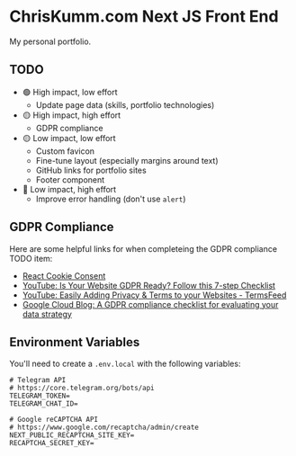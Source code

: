 # ChrisKumm.com Next JS Front End

My personal portfolio.

## TODO

- 🟢 High impact, low effort
  - Update page data (skills, portfolio technologies)
- 🟡 High impact, high effort
  - GDPR compliance
- 🟡 Low impact, low effort
  - Custom favicon
  - Fine-tune layout (especially margins around text)
  - GitHub links for portfolio sites
  - Footer component
- 🔴 Low impact, high effort
  - Improve error handling (don't use `alert`)

## GDPR Compliance

Here are some helpful links for when completeing the GDPR compliance TODO item:

- [React Cookie Consent](https://www.npmjs.com/package/react-cookie-consent)
- [YouTube: Is Your Website GDPR Ready? Follow this 7-step Checklist](https://www.youtube.com/watch?v=OrLJ1rj8ZTY)
- [YouTube: Easily Adding Privacy & Terms to your Websites - TermsFeed](https://www.youtube.com/watch?v=qTfUVSvGpTg)
- [Google Cloud Blog: A GDPR compliance checklist for evaluating your data strategy](https://cloud.google.com/blog/products/data-analytics/gdpr-compliance-checklist)

## Environment Variables

You'll need to create a `.env.local` with the following variables:

```
# Telegram API
# https://core.telegram.org/bots/api
TELEGRAM_TOKEN=
TELEGRAM_CHAT_ID=

# Google reCAPTCHA API
# https://www.google.com/recaptcha/admin/create
NEXT_PUBLIC_RECAPTCHA_SITE_KEY=
RECAPTCHA_SECRET_KEY=
```
